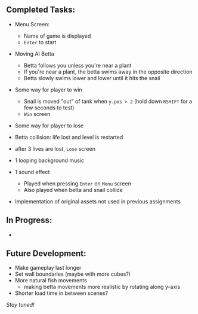 ## Completed Tasks:
- Menu Screen: 
  - Name of game is displayed
  - `Enter` to start
- Moving AI Betta
  - Betta follows you unless you're near a plant
  - If you're near a plant, the betta swims away in the opposite direction
  - Betta slowly swims lower and lower until it hits the snail 
  
- Some way for player to win
  - Snail is moved "out" of tank when `y.pos > 2` (hold down `RSHIFT` for a few seconds to test)
  - `Win` screen
 - Some way for player to lose
  - Betta collision: life lost and level is restarted
  - after 3 lives are lost, `Lose` screen
- 1 looping background music
- 1 sound effect
  - Played when pressing `Enter` on `Menu` screen
  - Also played when betta and snail collide
- Implementation of original assets not used in previous assignments

## In Progress:
-

## Future Development:
- Make gameplay last longer
- Set wall boundaries (maybe with more cubes?)
- More natural fish movements
  - making betta movements more realistic by rotating along y-axis
- Shorter load time in between scenes?

*Stay tuned!*
